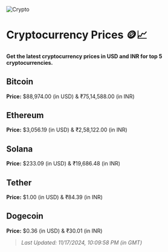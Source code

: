 
![Crypto](https://www.techguide.com.au/wp-content/uploads/2020/11/crypto3.jpeg)

# Cryptocurrency Prices 🪙📈

#### Get the latest cryptocurrency prices in USD and INR for top 5 cryptocurrencies.

## Bitcoin

**Price:** $88,974.00 (in USD) & ₹75,14,588.00 (in INR)

## Ethereum

**Price:** $3,056.19 (in USD) & ₹2,58,122.00 (in INR)

## Solana

**Price:** $233.09 (in USD) & ₹19,686.48 (in INR)

## Tether

**Price:** $1.00 (in USD) & ₹84.39 (in INR)

## Dogecoin

**Price:** $0.36 (in USD) & ₹30.01 (in INR)

> _Last Updated: 11/17/2024, 10:09:58 PM (in GMT)_
